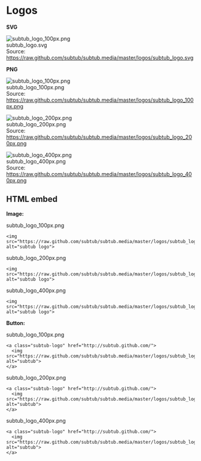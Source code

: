 # Logos


**SVG**

![subtub_logo_100px.png](https://raw.github.com/subtub/subtub.media/master/logos/subtub_logo_100px.png)  
subtub_logo.svg  
Source: https://raw.github.com/subtub/subtub.media/master/logos/subtub_logo.svg  


**PNG**

![subtub_logo_100px.png](https://raw.github.com/subtub/subtub.media/master/logos/subtub_logo_100px.png)  
subtub_logo_100px.png  
Source: https://raw.github.com/subtub/subtub.media/master/logos/subtub_logo_100px.png  

![subtub_logo_200px.png](https://raw.github.com/subtub/subtub.media/master/logos/subtub_logo_200px.png)  
subtub_logo_200px.png  
Source: https://raw.github.com/subtub/subtub.media/master/logos/subtub_logo_200px.png  

![subtub_logo_400px.png](https://raw.github.com/subtub/subtub.media/master/logos/subtub_logo_400px.png)  
subtub_logo_400px.png  
Source: https://raw.github.com/subtub/subtub.media/master/logos/subtub_logo_400px.png  


## HTML embed

**Image:**

subtub_logo_100px.png
```
<img src="https://raw.github.com/subtub/subtub.media/master/logos/subtub_logo_100px.png" alt="subtub logo">
```
subtub_logo_200px.png
```
<img src="https://raw.github.com/subtub/subtub.media/master/logos/subtub_logo_200px.png" alt="subtub logo">
```
subtub_logo_400px.png
```
<img src="https://raw.github.com/subtub/subtub.media/master/logos/subtub_logo_400px.png" alt="subtub logo">
```


**Button:**

subtub_logo_100px.png
```
<a class="subtub-logo" href="http://subtub.github.com/">
  <img src="https://raw.github.com/subtub/subtub.media/master/logos/subtub_logo_100px.png" alt="subtub">
</a>
```
subtub_logo_200px.png
```
<a class="subtub-logo" href="http://subtub.github.com/">
  <img src="https://raw.github.com/subtub/subtub.media/master/logos/subtub_logo_200px.png" alt="subtub">
</a>
```
subtub_logo_400px.png
```
<a class="subtub-logo" href="http://subtub.github.com/">
  <img src="https://raw.github.com/subtub/subtub.media/master/logos/subtub_logo_400px.png" alt="subtub">
</a>
```
